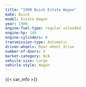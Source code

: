 ```yaml
---
title: "1990 Buick Estate Wagon"
make: Buick
model: Estate Wagon
year: 1990
engine-fuel-type: regular unleaded
engine-hp: 140
engine-cylinders: 8
transmission-type: Automatic
driven-wheels: Rear wheel drive
number-of-doors: 4
market-category: N/A
vehicle-size: Large
vehicle-style: Wagon
---
```


{{< car_info >}}
